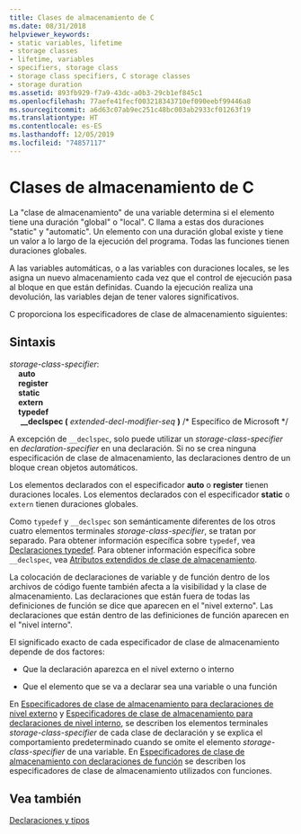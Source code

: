 ```yaml
---
title: Clases de almacenamiento de C
ms.date: 08/31/2018
helpviewer_keywords:
- static variables, lifetime
- storage classes
- lifetime, variables
- specifiers, storage class
- storage class specifiers, C storage classes
- storage duration
ms.assetid: 893fb929-f7a9-43dc-a0b3-29cb1ef845c1
ms.openlocfilehash: 77aefe41fecf003218343710ef090eebf99446a8
ms.sourcegitcommit: a6d63c07ab9ec251c48bc003ab2933cf01263f19
ms.translationtype: HT
ms.contentlocale: es-ES
ms.lasthandoff: 12/05/2019
ms.locfileid: "74857117"
---
```

# <a name="c-storage-classes"></a>Clases de almacenamiento de C

La "clase de almacenamiento" de una variable determina si el elemento tiene una duración "global" o "local". C llama a estas dos duraciones "static" y "automatic". Un elemento con una duración global existe y tiene un valor a lo largo de la ejecución del programa. Todas las funciones tienen duraciones globales.

A las variables automáticas, o a las variables con duraciones locales, se les asigna un nuevo almacenamiento cada vez que el control de ejecución pasa al bloque en que están definidas. Cuando la ejecución realiza una devolución, las variables dejan de tener valores significativos.

C proporciona los especificadores de clase de almacenamiento siguientes:

## <a name="syntax"></a>Sintaxis

*storage-class-specifier*:<br/>
&nbsp;&nbsp;&nbsp;&nbsp;**auto**<br/>
&nbsp;&nbsp;&nbsp;&nbsp;**register**<br/>
&nbsp;&nbsp;&nbsp;&nbsp;**static**<br/>
&nbsp;&nbsp;&nbsp;&nbsp;**extern**<br/>
&nbsp;&nbsp;&nbsp;&nbsp;**typedef**<br/>
&nbsp;&nbsp;&nbsp;&nbsp; **__declspec (** *extended-decl-modifier-seq* **)**  /\* Específico de Microsoft \*/

A excepción de `__declspec`, solo puede utilizar un *storage-class-specifier* en *declaration-specifier* en una declaración. Si no se crea ninguna especificación de clase de almacenamiento, las declaraciones dentro de un bloque crean objetos automáticos.

Los elementos declarados con el especificador **auto** o **register** tienen duraciones locales. Los elementos declarados con el especificador **static** o `extern` tienen duraciones globales.

Como `typedef` y `__declspec` son semánticamente diferentes de los otros cuatro elementos terminales *storage-class-specifier*, se tratan por separado. Para obtener información específica sobre `typedef`, vea [Declaraciones typedef](../c-language/typedef-declarations.md). Para obtener información específica sobre `__declspec`, vea [Atributos extendidos de clase de almacenamiento](../c-language/c-extended-storage-class-attributes.md).

La colocación de declaraciones de variable y de función dentro de los archivos de código fuente también afecta a la visibilidad y la clase de almacenamiento. Las declaraciones que están fuera de todas las definiciones de función se dice que aparecen en el "nivel externo". Las declaraciones que están dentro de las definiciones de función aparecen en el "nivel interno".

El significado exacto de cada especificador de clase de almacenamiento depende de dos factores:

- Que la declaración aparezca en el nivel externo o interno

- Que el elemento que se va a declarar sea una variable o una función

En [Especificadores de clase de almacenamiento para declaraciones de nivel externo](../c-language/storage-class-specifiers-for-external-level-declarations.md) y [Especificadores de clase de almacenamiento para declaraciones de nivel interno](../c-language/storage-class-specifiers-for-internal-level-declarations.md), se describen los elementos terminales *storage-class-specifier* de cada clase de declaración y se explica el comportamiento predeterminado cuando se omite el elemento *storage-class-specifier* de una variable. En [Especificadores de clase de almacenamiento con declaraciones de función](../c-language/storage-class-specifiers-with-function-declarations.md) se describen los especificadores de clase de almacenamiento utilizados con funciones.

## <a name="see-also"></a>Vea también

[Declaraciones y tipos](../c-language/declarations-and-types.md)
